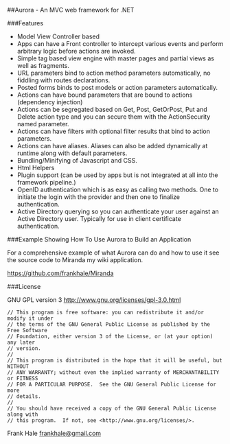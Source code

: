 ##Aurora - An MVC web framework for .NET

###Features

- Model View Controller based 
- Apps can have a Front controller to intercept various events and perform arbitrary logic before actions are invoked.
- Simple tag based view engine with master pages and partial views as well as fragments.
- URL parameters bind to action method parameters automatically, no fiddling with routes declarations.
- Posted forms binds to post models or action parameters automatically. 
- Actions can have bound parameters that are bound to actions (dependency injection)
- Actions can be segregated based on Get, Post, GetOrPost, Put and Delete action type and you can secure them with the ActionSecurity named parameter.
- Actions can have filters with optional filter results that bind to action parameters.  
- Actions can have aliases. Aliases can also be added dynamically at runtime along with default parameters.
- Bundling/Minifying of Javascript and CSS.
- Html Helpers
- Plugin support (can be used by apps but is not integrated at all into the framework pipeline.)
- OpenID authentication which is as easy as calling two methods. One to initiate the login with the provider and then one to finalize authentication.
- Active Directory querying so you can authenticate your user against an Active Directory user. Typically for use in client certificate authentication.
 
###Example Showing How To Use Aurora to Build an Application

For a comprehensive example of what Aurora can do and how to use it see the source code to Miranda my wiki application.

https://github.com/frankhale/Miranda

###License

GNU GPL version 3 <http://www.gnu.org/licenses/gpl-3.0.html>
```
// This program is free software: you can redistribute it and/or modify it under
// the terms of the GNU General Public License as published by the Free Software
// Foundation, either version 3 of the License, or (at your option) any later
// version.
//
// This program is distributed in the hope that it will be useful, but WITHOUT
// ANY WARRANTY; without even the implied warranty of MERCHANTABILITY or FITNESS
// FOR A PARTICULAR PURPOSE.  See the GNU General Public License for more
// details.
//
// You should have received a copy of the GNU General Public License along with
// this program.  If not, see <http://www.gnu.org/licenses/>.
```
Frank Hale <frankhale@gmail.com>